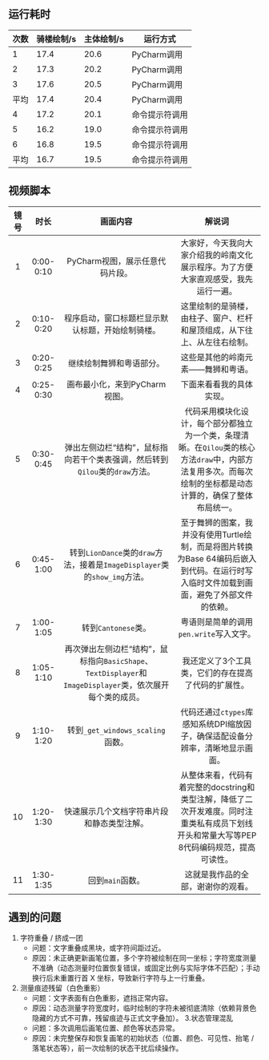 ## 运行耗时

| 次数 | 骑楼绘制/s | 主体绘制/s | 运行方式      |
|----|--------|--------|-----------|
| 1  | 17.4   | 20.6   | PyCharm调用 |
| 2  | 17.3   | 20.2   | PyCharm调用 |
| 3  | 17.6   | 20.5   | PyCharm调用 |
| 平均 | 17.4   | 20.4   | PyCharm调用 |
| 4  | 17.2   | 20.1   | 命令提示符调用   |
| 5  | 16.2   | 19.0   | 命令提示符调用   |
| 6  | 16.8   | 19.5   | 命令提示符调用   |
| 平均 | 16.7   | 19.5   | 命令提示符调用   |

## 视频脚本

| 镜号 |    时长     |                                    画面内容                                     |                                         解说词                                          |
|:--:|:---------:|:---------------------------------------------------------------------------:|:------------------------------------------------------------------------------------:|
| 1  | 0:00-0:10 |                             PyCharm视图，展示任意代码片段。                             |                      大家好，今天我向大家介绍我的岭南文化展示程序。为了方便大家直观感受，我先运行一遍。                       |
| 2  | 0:10-0:20 |                          程序启动，窗口标题栏显示默认标题，开始绘制骑楼。                           |                         这里绘制的是骑楼，由柱子、窗户、栏杆和屋顶组成，从下往上、从左往右绘制。                         |
| 3  | 0:20-0:25 |                                继续绘制舞狮和粤语部分。                                 |                                  这些是其他的岭南元素——舞狮和粤语。                                  |
| 4  | 0:25-0:30 |                             画布最小化，来到PyCharm视图。                              |                                     下面来看看我的具体实现。                                     |
| 5  | 0:30-0:45 |                弹出左侧边栏“结构”，鼠标指向若干个类表强调，然后转到`Qilou`类的`draw`方法。                | 代码采用模块化设计，每个部分都独立为一个类，条理清晰。在`Qilou`类的核心方法`draw`中，内部方法复用多次。而每次绘制的坐标都是动态计算的，确保了整体布局统一。 |
| 6  | 0:45-1:00 |         转到`LionDance`类的`draw`方法，接着是`ImageDisplayer`类的`show_img`方法。          |      至于舞狮的图案，我并没有使用Turtle绘制，而是将图片转换为Base 64编码后嵌入到代码。在运行时写入临时文件加载到画面，避免了外部文件的依赖。      |
| 7  | 1:00-1:05 |                               转到`Cantonese`类。                               |                              粤语则是简单的调用`pen.write`写入文字。                               |
| 8  | 1:05-1:10 | 再次弹出左侧边栏“结构”，鼠标指向`BasicShape`、`TextDisplayer`和`ImageDisplayer`类，依次展开每个类的成员。 |                              我还定义了3个工具类，它们的存在提高了代码的扩展性。                              |
| 9  | 1:10-1:20 |                         转到`_get_windows_scaling`函数。                         |                     代码还通过`ctypes`库感知系统DPI缩放因子，确保适配设备分辨率，清晰地显示画面。                     |     
| 10 | 1:20-1:30 |                            快速展示几个文档字符串片段和静态类型注解。                            |     从整体来看，代码有着完整的docstring和类型注解，降低了二次开发难度。同时注重类私有成员下划线开头和常量大写等PEP 8代码编码规范，提高可读性。     |
| 11 | 1:30-1:35 |                                 回到`main`函数。                                 |                                  这就是我作品的全部，谢谢你的观看。                                   |

## 遇到的问题
1. 字符重叠 / 挤成一团
    * 问题：文字重叠成黑块，或字符间距过近。 
    * 原因：未正确更新画笔位置，多个字符被绘制在同一坐标；字符宽度测量不准确（动态测量时位置恢复错误，或固定比例与实际字体不匹配）；手动换行后未重置行首 X 坐标，导致新行字符与上一行重叠。
2. 测量痕迹残留（白色重影） 
   * 问题：文字表面有白色重影，遮挡正常内容。
   * 原因：动态测量字符宽度时，临时绘制的字符未被彻底清除（依赖背景色隐藏的方式不可靠，残留痕迹与正式文字叠加）。
3.状态管理混乱
   * 问题：多次调用后画笔位置、颜色等状态异常。
   * 原因：未完整保存和恢复画笔的初始状态（位置、颜色、可见性、抬笔 / 落笔状态等），前一次绘制的状态干扰后续操作。